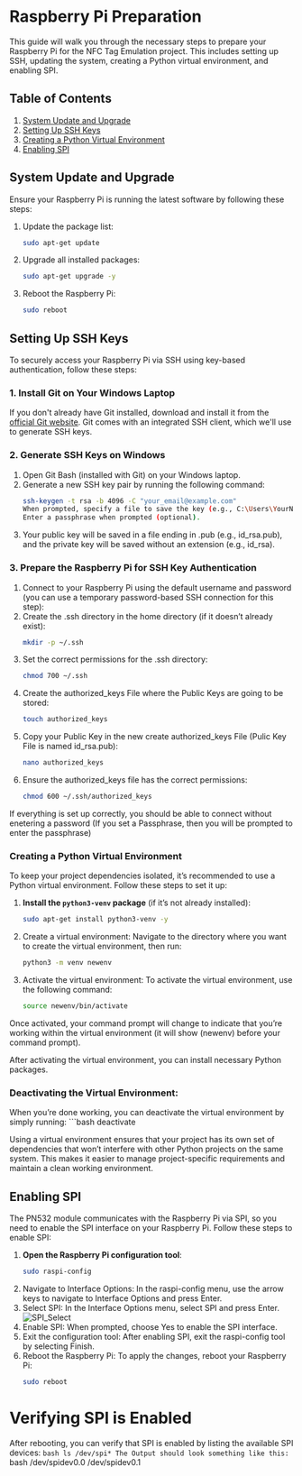 # Raspberry Pi Preparation

This guide will walk you through the necessary steps to prepare your Raspberry Pi for the NFC Tag Emulation project. This includes setting up SSH, updating the system, creating a Python virtual environment, and enabling SPI.

## Table of Contents
1. [System Update and Upgrade](#system-update-and-upgrade)
2. [Setting Up SSH Keys](#Setting-Up-SSH-Keys)
3. [Creating a Python Virtual Environment](#creating-a-python-virtual-environment)
4. [Enabling SPI](#enabling-spi)

## System Update and Upgrade

Ensure your Raspberry Pi is running the latest software by following these steps:

1. Update the package list:
   ```bash
   sudo apt-get update
2. Upgrade all installed packages:
   ```bash
   sudo apt-get upgrade -y
3. Reboot the Raspberry Pi:
   ```bash
   sudo reboot

## Setting Up SSH Keys

To securely access your Raspberry Pi via SSH using key-based authentication, follow these steps:

### 1. Install Git on Your Windows Laptop

If you don't already have Git installed, download and install it from the [official Git website](https://git-scm.com/downloads). Git comes with an integrated SSH client, which we'll use to generate SSH keys.

### 2. Generate SSH Keys on Windows

1. Open Git Bash (installed with Git) on your Windows laptop.
2. Generate a new SSH key pair by running the following command:
   ```bash
   ssh-keygen -t rsa -b 4096 -C "your_email@example.com"
   When prompted, specify a file to save the key (e.g., C:\Users\YourName\.ssh\id_rsa).
   Enter a passphrase when prompted (optional).
3. Your public key will be saved in a file ending in .pub (e.g., id_rsa.pub), and the private key will be saved without an extension (e.g., id_rsa).
   
### 3. Prepare the Raspberry Pi for SSH Key Authentication

1. Connect to your Raspberry Pi using the default username and password (you can use a temporary password-based SSH connection for this step):
2. Create the .ssh directory in the home directory (if it doesn’t already exist):
   ```bash
   mkdir -p ~/.ssh
3. Set the correct permissions for the .ssh directory:
   ```bash
   chmod 700 ~/.ssh
4. Create the authorized_keys File where the Public Keys are going to be stored:
   ```bash
   touch authorized_keys
5. Copy your Public Key in the new create authorized_keys File (Pulic Key File is named id_rsa.pub):
   ```bash
   nano authorized_keys
6. Ensure the authorized_keys file has the correct permissions:
   ```bash
   chmod 600 ~/.ssh/authorized_keys

If everything is set up correctly, you should be able to connect without enetering a password (If you set a Passphrase, then you will be prompted to enter the passphrase)

### Creating a Python Virtual Environment

To keep your project dependencies isolated, it’s recommended to use a Python virtual environment. Follow these steps to set it up:

1. **Install the `python3-venv` package** (if it’s not already installed):
   ```bash
   sudo apt-get install python3-venv -y
2. Create a virtual environment:
Navigate to the directory where you want to create the virtual environment, then run:
    ```bash
    python3 -m venv newenv
3. Activate the virtual environment:
To activate the virtual environment, use the following command:
    ```bash
    source newenv/bin/activate
Once activated, your command prompt will change to indicate that you’re working within the virtual environment (it will show (newenv) before your command prompt).

After activating the virtual environment, you can install necessary Python packages.

### Deactivating the Virtual Environment:

When you’re done working, you can deactivate the virtual environment by simply running:
    ```bash
    deactivate

Using a virtual environment ensures that your project has its own set of dependencies that won’t interfere with other Python projects on the same system. This makes it easier to manage project-specific requirements and maintain a clean working environment.

## Enabling SPI

The PN532 module communicates with the Raspberry Pi via SPI, so you need to enable the SPI interface on your Raspberry Pi. Follow these steps to enable SPI:

1. **Open the Raspberry Pi configuration tool**:
   ```bash
   sudo raspi-config
2. Navigate to Interface Options:
In the raspi-config menu, use the arrow keys to navigate to Interface Options and press Enter.
3. Select SPI:
In the Interface Options menu, select SPI and press Enter.
![SPI_Select](../Pictures/SPI.png)
4. Enable SPI:
When prompted, choose Yes to enable the SPI interface.
5. Exit the configuration tool:
After enabling SPI, exit the raspi-config tool by selecting Finish.
6. Reboot the Raspberry Pi:
To apply the changes, reboot your Raspberry Pi:
    ```bash
    sudo reboot

# Verifying SPI is Enabled

After rebooting, you can verify that SPI is enabled by listing the available SPI devices:
    ```bash
    ls /dev/spi*
The Output should look something like this:
    ```bash
    /dev/spidev0.0  /dev/spidev0.1